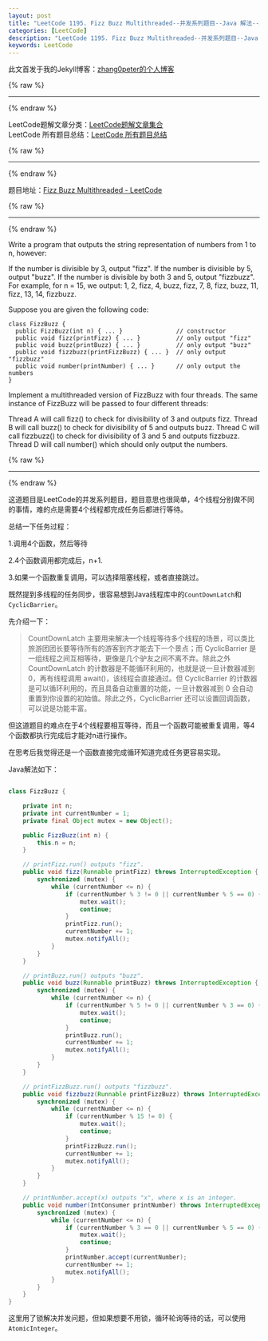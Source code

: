 ```yaml
---
layout: post
title: "LeetCode 1195. Fizz Buzz Multithreaded--并发系列题目--Java 解法--AtomicInteger/CountDownLatch/CyclicBarrier"
categories: [LeetCode]
description: "LeetCode 1195. Fizz Buzz Multithreaded--并发系列题目--Java 解法--AtomicInteger/CountDownLatch/CyclicBarrier"
keywords: LeetCode
---
```


此文首发于我的Jekyll博客：[zhang0peter的个人博客](https://zhang0peter.com)         

{% raw %}
***          
{% endraw %}



LeetCode题解文章分类：[LeetCode题解文章集合](https://zhang0peter.com/categories/#LeetCode)               
LeetCode 所有题目总结：[LeetCode 所有题目总结](https://zhang0peter.blog.csdn.net/article/details/100055202)                                  

{% raw %}
***          
{% endraw %}


题目地址：[Fizz Buzz Multithreaded - LeetCode](https://leetcode.com/problems/fizz-buzz-multithreaded/)

{% raw %}
***          
{% endraw %}


Write a program that outputs the string representation of numbers from 1 to n, however:

If the number is divisible by 3, output "fizz".
If the number is divisible by 5, output "buzz".
If the number is divisible by both 3 and 5, output "fizzbuzz".
For example, for n = 15, we output: 1, 2, fizz, 4, buzz, fizz, 7, 8, fizz, buzz, 11, fizz, 13, 14, fizzbuzz.

Suppose you are given the following code:

```
class FizzBuzz {
  public FizzBuzz(int n) { ... }               // constructor
  public void fizz(printFizz) { ... }          // only output "fizz"
  public void buzz(printBuzz) { ... }          // only output "buzz"
  public void fizzbuzz(printFizzBuzz) { ... }  // only output "fizzbuzz"
  public void number(printNumber) { ... }      // only output the numbers
}
```
Implement a multithreaded version of FizzBuzz with four threads. The same instance of FizzBuzz will be passed to four different threads:

Thread A will call fizz() to check for divisibility of 3 and outputs fizz.
Thread B will call buzz() to check for divisibility of 5 and outputs buzz.
Thread C will call fizzbuzz() to check for divisibility of 3 and 5 and outputs fizzbuzz.
Thread D will call number() which should only output the numbers.



{% raw %}
***          
{% endraw %}


这道题目是LeetCode的并发系列题目，题目意思也很简单，4个线程分别做不同的事情，难的点是需要4个线程都完成任务后都进行等待。

总结一下任务过程：

1.调用4个函数，然后等待

2.4个函数调用都完成后，n+1.

3.如果一个函数重复调用，可以选择阻塞线程，或者直接跳过。

既然提到多线程的任务同步，很容易想到Java线程库中的`CountDownLatch`和`CyclicBarrier`。

先介绍一下：

> CountDownLatch 主要用来解决一个线程等待多个线程的场景，可以类比旅游团团长要等待所有的游客到齐才能去下一个景点；而 CyclicBarrier 是一组线程之间互相等待，更像是几个驴友之间不离不弃。除此之外 CountDownLatch 的计数器是不能循环利用的，也就是说一旦计数器减到 0，再有线程调用 await()，该线程会直接通过。但 CyclicBarrier 的计数器是可以循环利用的，而且具备自动重置的功能，一旦计数器减到 0 会自动重置到你设置的初始值。除此之外，CyclicBarrier 还可以设置回调函数，可以说是功能丰富。

但这道题目的难点在于4个线程要相互等待，而且一个函数可能被重复调用，等4个函数都执行完成后才能对n进行操作。

在思考后我觉得还是一个函数直接完成循环知道完成任务更容易实现。

Java解法如下：
```java

class FizzBuzz {

    private int n;
    private int currentNumber = 1;
    private final Object mutex = new Object();

    public FizzBuzz(int n) {
        this.n = n;
    }

    // printFizz.run() outputs "fizz".
    public void fizz(Runnable printFizz) throws InterruptedException {
        synchronized (mutex) {
            while (currentNumber <= n) {
                if (currentNumber % 3 != 0 || currentNumber % 5 == 0) {
                    mutex.wait();
                    continue;
                }
                printFizz.run();
                currentNumber += 1;
                mutex.notifyAll();
            }
        }
    }

    // printBuzz.run() outputs "buzz".
    public void buzz(Runnable printBuzz) throws InterruptedException {
        synchronized (mutex) {
            while (currentNumber <= n) {
                if (currentNumber % 5 != 0 || currentNumber % 3 == 0) {
                    mutex.wait();
                    continue;
                }
                printBuzz.run();
                currentNumber += 1;
                mutex.notifyAll();
            }
        }
    }

    // printFizzBuzz.run() outputs "fizzbuzz".
    public void fizzbuzz(Runnable printFizzBuzz) throws InterruptedException {
        synchronized (mutex) {
            while (currentNumber <= n) {
                if (currentNumber % 15 != 0) {
                    mutex.wait();
                    continue;
                }
                printFizzBuzz.run();
                currentNumber += 1;
                mutex.notifyAll();
            }
        }
    }

    // printNumber.accept(x) outputs "x", where x is an integer.
    public void number(IntConsumer printNumber) throws InterruptedException {
        synchronized (mutex) {
            while (currentNumber <= n) {
                if (currentNumber % 3 == 0 || currentNumber % 5 == 0) {
                    mutex.wait();
                    continue;
                }
                printNumber.accept(currentNumber);
                currentNumber += 1;
                mutex.notifyAll();
            }
        }
    }
}
```
这里用了锁解决并发问题，但如果想要不用锁，循环轮询等待的话，可以使用`AtomicInteger`。